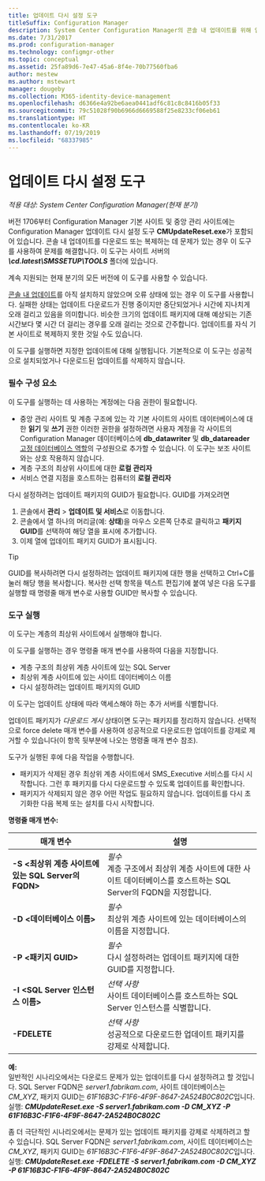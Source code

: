 ```yaml
---
title: 업데이트 다시 설정 도구
titleSuffix: Configuration Manager
description: System Center Configuration Manager의 콘솔 내 업데이트를 위해 업데이트 다시 설정 도구를 사용합니다.
ms.date: 7/31/2017
ms.prod: configuration-manager
ms.technology: configmgr-other
ms.topic: conceptual
ms.assetid: 25fa89d6-7e47-45a6-8f4e-70b77560fba6
author: mestew
ms.author: mstewart
manager: dougeby
ms.collection: M365-identity-device-management
ms.openlocfilehash: d6366e4a92be6aea0441adf6c81c8c8416b05f33
ms.sourcegitcommit: 79c51028f90b6966d6669588f25e8233cf06eb61
ms.translationtype: HT
ms.contentlocale: ko-KR
ms.lasthandoff: 07/19/2019
ms.locfileid: "68337985"
---
```

# <a name="update-reset-tool"></a>업데이트 다시 설정 도구

*적용 대상: System Center Configuration Manager(현재 분기)*  


버전 1706부터 Configuration Manager 기본 사이트 및 중앙 관리 사이트에는 Configuration Manager 업데이트 다시 설정 도구 **CMUpdateReset.exe**가 포함되어 있습니다. 콘솔 내 업데이트를 다운로드 또는 복제하는 데 문제가 있는 경우 이 도구를 사용하여 문제를 해결합니다. 이 도구는 사이트 서버의 ***\cd.latest\SMSSETUP\TOOLS*** 폴더에 있습니다.

계속 지원되는 현재 분기의 모든 버전에 이 도구를 사용할 수 있습니다.

[콘솔 내 업데이트](/sccm/core/servers/manage/install-in-console-updates)를 아직 설치하지 않았으며 오류 상태에 있는 경우 이 도구를 사용합니다. 실패한 상태는 업데이트 다운로드가 진행 중이지만 중단되었거나 시간에 지나치게 오래 걸리고 있음을 의미합니다. 비슷한 크기의 업데이트 패키지에 대해 예상되는 기존 시간보다 몇 시간 더 걸리는 경우를 오래 걸리는 것으로 간주합니다. 업데이트를 자식 기본 사이트로 복제하지 못한 것일 수도 있습니다.  

이 도구를 실행하면 지정한 업데이트에 대해 실행됩니다. 기본적으로 이 도구는 성공적으로 설치되었거나 다운로드된 업데이트를 삭제하지 않습니다.  

### <a name="prerequisites"></a>필수 구성 요소
이 도구를 실행하는 데 사용하는 계정에는 다음 권한이 필요합니다.
- 중앙 관리 사이트 및 계층 구조에 있는 각 기본 사이트의 사이트 데이터베이스에 대한 **읽기** 및 **쓰기** 권한 이러한 권한을 설정하려면 사용자 계정을 각 사이트의 Configuration Manager 데이터베이스에 **db_datawriter** 및 **db_datareader** [고정 데이터베이스 역할](/sql/relational-databases/security/authentication-access/database-level-roles#fixed-database-roles)의 구성원으로 추가할 수 있습니다. 이 도구는 보조 사이트와는 상호 작용하지 않습니다.
- 계층 구조의 최상위 사이트에 대한 **로컬 관리자**
- 서비스 연결 지점을 호스트하는 컴퓨터의 **로컬 관리자**

다시 설정하려는 업데이트 패키지의 GUID가 필요합니다. GUID를 가져오려면
  1.   콘솔에서 **관리** > **업데이트 및 서비스**로 이동합니다.
  2.   콘솔에서 열 하나의 머리글(예: **상태**)을 마우스 오른쪽 단추로 클릭하고 **패키지 GUID**를 선택하여 해당 열을 표시에 추가합니다.
  3.   이제 열에 업데이트 패키지 GUID가 표시됩니다.

> [!TIP]  
> GUID를 복사하려면 다시 설정하려는 업데이트 패키지에 대한 행을 선택하고 Ctrl+C를 눌러 해당 행을 복사합니다. 복사한 선택 항목을 텍스트 편집기에 붙여 넣은 다음 도구를 실행할 때 명령줄 매개 변수로 사용할 GUID만 복사할 수 있습니다.

### <a name="run-the-tool"></a>도구 실행    
이 도구는 계층의 최상위 사이트에서 실행해야 합니다.

이 도구를 실행하는 경우 명령줄 매개 변수를 사용하여 다음을 지정합니다.
- 계층 구조의 최상위 계층 사이트에 있는 SQL Server
- 최상위 계층 사이트에 있는 사이트 데이터베이스 이름
- 다시 설정하려는 업데이트 패키지의 GUID

이 도구는 업데이트 상태에 따라 액세스해야 하는 추가 서버를 식별합니다.   

업데이트 패키지가 *다운로드 게시* 상태이면 도구는 패키지를 정리하지 않습니다. 선택적으로 force delete 매개 변수를 사용하여 성공적으로 다운로드한 업데이트를 강제로 제거할 수 있습니다(이 항목 뒷부분에 나오는 명령줄 매개 변수 참조).

도구가 실행된 후에 다음 작업을 수행합니다.
- 패키지가 삭제된 경우 최상위 계층 사이트에서 SMS_Executive 서비스를 다시 시작합니다. 그런 후 패키지를 다시 다운로드할 수 있도록 업데이트를 확인합니다.
- 패키지가 삭제되지 않은 경우 어떤 작업도 필요하지 않습니다. 업데이트를 다시 초기화한 다음 복제 또는 설치를 다시 시작합니다.

**명령줄 매개 변수:**  


|                        매개 변수                         |                                                       설명                                                        |
|----------------------------------------------------------|--------------------------------------------------------------------------------------------------------------------------|
| **-S &lt;최상위 계층 사이트에 있는 SQL Server의 FQDN>** | *필수* <br> 계층 구조에서 최상위 계층 사이트에 대한 사이트 데이터베이스를 호스트하는 SQL Server의 FQDN을 지정합니다. |
|                **-D &lt;데이터베이스 이름>**                 |                          *필수* <br> 최상위 계층 사이트에 있는 데이터베이스의 이름을 지정합니다.                          |
|                 **-P &lt;패키지 GUID>**                 |                        *필수* <br> 다시 설정하려는 업데이트 패키지에 대한 GUID를 지정합니다.                        |
|           **-I &lt;SQL Server 인스턴스 이름>**           |                    *선택 사항* <br> 사이트 데이터베이스를 호스트하는 SQL Server 인스턴스를 식별합니다.                     |
|                       **-FDELETE**                       |                       *선택 사항* <br> 성공적으로 다운로드한 업데이트 패키지를 강제로 삭제합니다.                        |

**예:**  
일반적인 시나리오에서는 다운로드 문제가 있는 업데이트를 다시 설정하려고 할 것입니다. SQL Server FQDN은 *server1.fabrikam.com*, 사이트 데이터베이스는 *CM_XYZ*, 패키지 GUID는 *61F16B3C-F1F6-4F9F-8647-2A524B0C802C*입니다.  실행: ***CMUpdateReset.exe -S server1.fabrikam.com -D CM_XYZ -P 61F16B3C-F1F6-4F9F-8647-2A524B0C802C***

좀 더 극단적인 시나리오에서는 문제가 있는 업데이트 패키지를 강제로 삭제하려고 할 수 있습니다. SQL Server FQDN은 *server1.fabrikam.com*, 사이트 데이터베이스는 *CM_XYZ*, 패키지 GUID는 *61F16B3C-F1F6-4F9F-8647-2A524B0C802C*입니다.  실행: ***CMUpdateReset.exe  -FDELETE -S server1.fabrikam.com -D CM_XYZ -P 61F16B3C-F1F6-4F9F-8647-2A524B0C802C***
